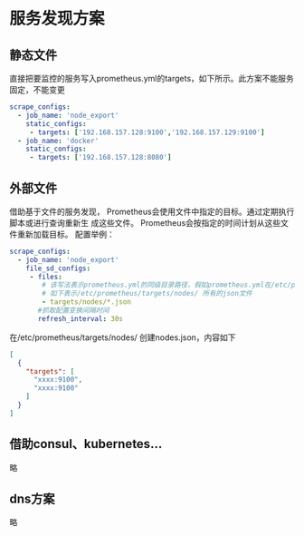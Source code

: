 # 服务发现方案
## 静态文件
直接把要监控的服务写入prometheus.yml的targets，如下所示。此方案不能服务固定，不能变更
```yaml
scrape_configs:
  - job_name: 'node_export'
    static_configs:
     - targets: ['192.168.157.128:9100','192.168.157.129:9100']
  - job_name: 'docker'
    static_configs: 
     - targets: ['192.168.157.128:8080']
```
## 外部文件
借助基于文件的服务发现， Prometheus会使用文件中指定的目标。通过定期执行脚本或进行查询重新生
成这些文件。 Prometheus会按指定的时间计划从这些文件重新加载目标。
配置举例：
```yaml
scrape_configs:
  - job_name: 'node_export'
    file_sd_configs:
     - files: 
        # 该写法表示prometheus.yml的同级目录路径，假如prometheus.yml在/etc/prometheus
        # 如下表示/etc/prometheus/targets/nodes/ 所有的json文件
        - targets/nodes/*.json
       #抓取配置变换间隔时间
       refresh_interval: 30s
```
在/etc/prometheus/targets/nodes/ 创建nodes.json，内容如下
```json
[
  {
    "targets": [
      "xxxx:9100",
      "xxxx:9100"
    ]
  }
]
```
## 借助consul、kubernetes...
略
## dns方案
略